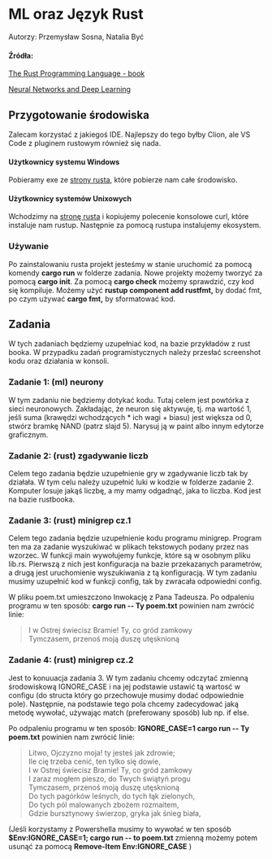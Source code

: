 # ML oraz Język Rust

Autorzy: Przemysław Sosna, Natalia Być

#### Źródła:

[The Rust Programming Language - book](https://doc.rust-lang.org/book/)

[Neural Networks and Deep Learning](http://neuralnetworksanddeeplearning.com/chap1.html)

## Przygotowanie środowiska

Zalecam korzystać z jakiegoś IDE. Najlepszy do tego byłby Clion, ale VS Code z pluginem rustowym również się nada.

#### Użytkownicy systemu Windows

Pobieramy exe ze [strony rusta](https://www.rust-lang.org/learn/get-started), które pobierze nam całe środowisko.

#### Użytkownicy systemów Unixowych

Wchodzimy na [stronę rusta](https://www.rust-lang.org/learn/get-started) i kopiujemy polecenie konsolowe curl, które
instaluje nam rustup. Następnie za pomocą rustupa instalujemy ekosystem.

### Używanie

Po zainstalowaniu rusta projekt jesteśmy w stanie uruchomić za pomocą komendy **cargo run** w folderze zadania.
Nowe projekty możemy tworzyć za pomocą **cargo init**. Za pomocą **cargo check** możemy sprawdzić, czy kod się
kompiluje.
Możemy użyć **rustup component add rustfmt,** by dodać fmt, po czym używać **cargo fmt,** by sformatować kod.

## Zadania

W tych zadaniach będziemy uzupełniać kod, na bazie przykładów z rust booka. W przypadku zadań programistycznych należy
przesłać screenshot kodu oraz działania w konsoli.

### Zadanie 1: (ml) neurony

W tym zadaniu nie będziemy dotykać kodu. Tutaj celem jest powtórka z sieci neuronowych. Zakładając, że neuron się
aktywuje, tj. ma wartość 1, jeśli suma (krawędzi wchodzących * ich wagi + biasu) jest większa od 0, stwórz bramkę NAND
(patrz slajd 5).
Narysuj ją w paint albo innym edytorze graficznym.

### Zadanie 2: (rust) zgadywanie liczb

Celem tego zadania będzie uzupełnienie gry w zgadywanie liczb tak by działała. W tym celu należy uzupełnić luki w kodzie
w folderze zadanie 2. Komputer losuje jakąś liczbę, a my mamy odgadnąć, jaka to liczba. Kod jest na bazie rustbooka.

### Zadanie 3: (rust) minigrep cz.1

Celem tego zadania będzie uzupełnienie kodu programu minigrep. Program ten ma za zadanie wyszukiwać w plikach tekstowych
podany przez nas wzorzec. W funkcji main wywołujemy funkcje, które są w osobnym pliku lib.rs. Pierwszą z nich jest
konfiguracja na bazie przekazanych parametrów, a drugą jest uruchomienie wyszukiwania z tą konfiguracją. W tym zadaniu
musimy
uzupełnić kod w funkcji config, tak by zwracała odpowiedni config.

W pliku poem.txt umieszczono Inwokację z Pana Tadeusza.
Po odpaleniu programu w ten sposób: **cargo run -- Ty poem.txt** powinien nam zwrócić linie:
> I w Ostrej świecisz Bramie! Ty, co gród zamkowy  
> Tymczasem, przenoś moją duszę utęsknioną

### Zadanie 4: (rust) minigrep cz.2

Jest to konuuacja zadania 3. W tym zadaniu chcemy odczytać zmienną środowiskową IGNORE_CASE i na jej podstawie ustawić
tą wartosć w configu (do structa który go przechowuje musimy dodać odpowiednie pole). Następnie, na podstawie tego pola
chcemy zadecydować jaką metodę wywołać, używając match (preferowany sposób) lub np. if else.

Po odpaleniu programu w ten sposób: **IGNORE_CASE=1 cargo run -- Ty poem.txt** powinien nam zwrócić linie:
> Litwo, Ojczyzno moja! ty jesteś jak zdrowie;  
> Ile cię trzeba cenić, ten tylko się dowie,  
> I w Ostrej świecisz Bramie! Ty, co gród zamkowy  
> I zaraz mogłem pieszo, do Twych świątyń progu  
> Tymczasem, przenoś moją duszę utęsknioną  
> Do tych pagórków leśnych, do tych łąk zielonych,  
> Do tych pól malowanych zbożem rozmaitem,  
> Gdzie bursztynowy świerzop, gryka jak śnieg biała,

(Jeśli korzystamy z Powershella musimy to wywołać w ten sposób **$Env:IGNORE_CASE=1; cargo run -- to poem.txt**
zmienną możemy potem usunąć za pomocą **Remove-Item Env:IGNORE_CASE** ) 
